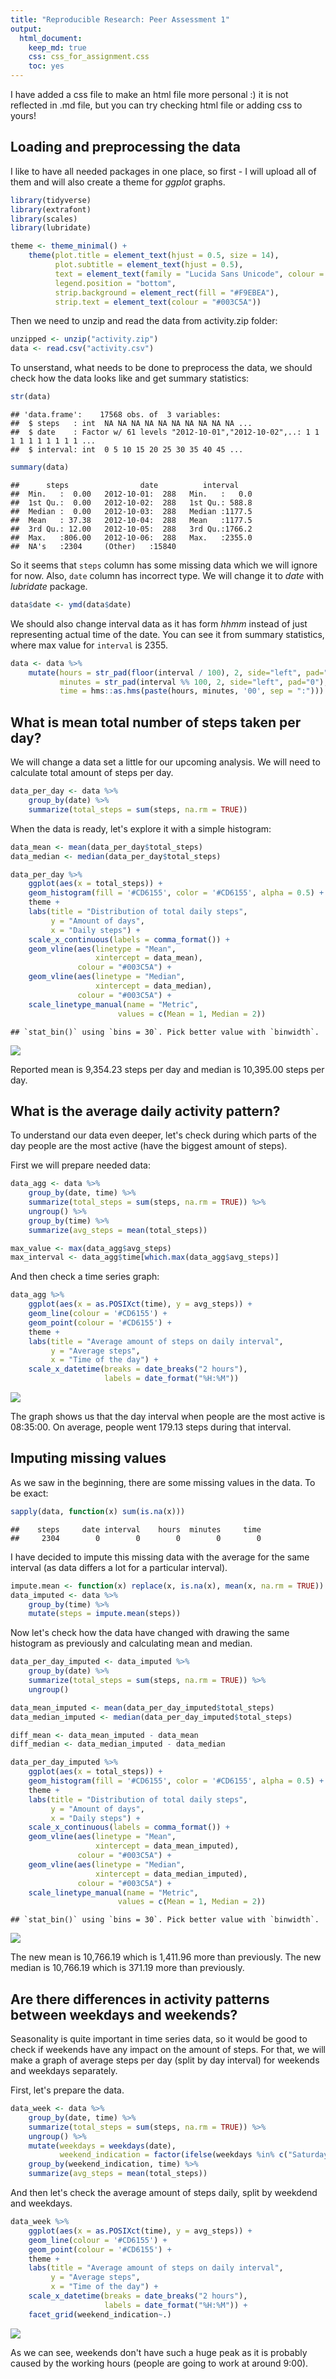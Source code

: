 ```yaml
---
title: "Reproducible Research: Peer Assessment 1"
output: 
  html_document:
    keep_md: true
    css: css_for_assignment.css
    toc: yes
---
```


I have added a css file to make an html file more personal :) it is not reflected in .md file, but you can try checking html file or adding css to yours!

## Loading and preprocessing the data

I like to have all needed packages in one place, so first - I will upload all of them and will also create a theme for *ggplot* graphs.


```r
library(tidyverse)
library(extrafont)
library(scales)
library(lubridate)

theme <- theme_minimal() +
    theme(plot.title = element_text(hjust = 0.5, size = 14),
          plot.subtitle = element_text(hjust = 0.5),
          text = element_text(family = "Lucida Sans Unicode", colour = "#003C5A"), 
          legend.position = "bottom",
          strip.background = element_rect(fill = "#F9EBEA"),
          strip.text = element_text(colour = "#003C5A"))
```

Then we need to unzip and read the data from activity.zip folder:


```r
unzipped <- unzip("activity.zip")
data <- read.csv("activity.csv")
```

To unserstand, what needs to be done to preprocess the data, we should check
how the data looks like and get summary statistics:


```r
str(data)
```

```
## 'data.frame':	17568 obs. of  3 variables:
##  $ steps   : int  NA NA NA NA NA NA NA NA NA NA ...
##  $ date    : Factor w/ 61 levels "2012-10-01","2012-10-02",..: 1 1 1 1 1 1 1 1 1 1 ...
##  $ interval: int  0 5 10 15 20 25 30 35 40 45 ...
```


```r
summary(data)
```

```
##      steps                date          interval     
##  Min.   :  0.00   2012-10-01:  288   Min.   :   0.0  
##  1st Qu.:  0.00   2012-10-02:  288   1st Qu.: 588.8  
##  Median :  0.00   2012-10-03:  288   Median :1177.5  
##  Mean   : 37.38   2012-10-04:  288   Mean   :1177.5  
##  3rd Qu.: 12.00   2012-10-05:  288   3rd Qu.:1766.2  
##  Max.   :806.00   2012-10-06:  288   Max.   :2355.0  
##  NA's   :2304     (Other)   :15840
```

So it seems that `steps` column has some missing data which we will ignore for now. Also, `date` column has incorrect type. We will change it to *date* with *lubridate* package.


```r
data$date <- ymd(data$date)
```

We should also change interval data as it has form *hhmm* instead of just representing actual time of the date. You can see it from summary statistics, where max value for `interval` is 2355. 


```r
data <- data %>%
    mutate(hours = str_pad(floor(interval / 100), 2, side="left", pad="0"),
           minutes = str_pad(interval %% 100, 2, side="left", pad="0"),
           time = hms::as.hms(paste(hours, minutes, '00', sep = ":")))
```

## What is mean total number of steps taken per day?

We will change a data set a little for our upcoming analysis. We will need to calculate total amount of steps per day.


```r
data_per_day <- data %>%
    group_by(date) %>%
    summarize(total_steps = sum(steps, na.rm = TRUE))
```

When the data is ready, let's explore it with a simple histogram:


```r
data_mean <- mean(data_per_day$total_steps)
data_median <- median(data_per_day$total_steps)

data_per_day %>%
    ggplot(aes(x = total_steps)) +
    geom_histogram(fill = '#CD6155', color = '#CD6155', alpha = 0.5) +
    theme +
    labs(title = "Distribution of total daily steps",
         y = "Amount of days",
         x = "Daily steps") +
    scale_x_continuous(labels = comma_format()) +
    geom_vline(aes(linetype = "Mean", 
                   xintercept = data_mean),
               colour = "#003C5A") +
    geom_vline(aes(linetype = "Median", 
                   xintercept = data_median),
               colour = "#003C5A") +
    scale_linetype_manual(name = "Metric", 
                        values = c(Mean = 1, Median = 2))
```

```
## `stat_bin()` using `bins = 30`. Pick better value with `binwidth`.
```

![](PA1_template_files/figure-html/unnamed-chunk-8-1.png)<!-- -->

Reported mean is 9,354.23 steps per day and median is 10,395.00 steps per day.

## What is the average daily activity pattern?

To understand our data even deeper, let's check during which parts of the day people are the most active (have the biggest amount of steps).

First we will prepare needed data:


```r
data_agg <- data %>%
    group_by(date, time) %>%
    summarize(total_steps = sum(steps, na.rm = TRUE)) %>%
    ungroup() %>%
    group_by(time) %>%
    summarize(avg_steps = mean(total_steps))

max_value <- max(data_agg$avg_steps)
max_interval <- data_agg$time[which.max(data_agg$avg_steps)]
```

And then check a time series graph:


```r
data_agg %>%
    ggplot(aes(x = as.POSIXct(time), y = avg_steps)) +
    geom_line(colour = '#CD6155') +
    geom_point(colour = '#CD6155') +
    theme +
    labs(title = "Average amount of steps on daily interval",
         y = "Average steps",
         x = "Time of the day") +
    scale_x_datetime(breaks = date_breaks("2 hours"),
                     labels = date_format("%H:%M"))
```

![](PA1_template_files/figure-html/unnamed-chunk-10-1.png)<!-- -->

The graph shows us that the day interval when people are the most active is 08:35:00. On average, people went 179.13 steps during that interval.

## Imputing missing values

As we saw in the beginning, there are some missing values in the data. To be exact:


```r
sapply(data, function(x) sum(is.na(x)))
```

```
##    steps     date interval    hours  minutes     time 
##     2304        0        0        0        0        0
```

I have decided to impute this missing data with the average for the same interval (as data differs a lot for a particular interval).


```r
impute.mean <- function(x) replace(x, is.na(x), mean(x, na.rm = TRUE))
data_imputed <- data %>%
    group_by(time) %>%
    mutate(steps = impute.mean(steps))
```

Now let's check how the data have changed with drawing the same histogram as previously and calculating mean and median.


```r
data_per_day_imputed <- data_imputed %>%
    group_by(date) %>%
    summarize(total_steps = sum(steps, na.rm = TRUE)) %>%
    ungroup()
```



```r
data_mean_imputed <- mean(data_per_day_imputed$total_steps)
data_median_imputed <- median(data_per_day_imputed$total_steps)

diff_mean <- data_mean_imputed - data_mean
diff_median <- data_median_imputed - data_median

data_per_day_imputed %>%
    ggplot(aes(x = total_steps)) +
    geom_histogram(fill = '#CD6155', color = '#CD6155', alpha = 0.5) +
    theme +
    labs(title = "Distribution of total daily steps",
         y = "Amount of days",
         x = "Daily steps") +
    scale_x_continuous(labels = comma_format()) +
    geom_vline(aes(linetype = "Mean", 
                   xintercept = data_mean_imputed),
               colour = "#003C5A") +
    geom_vline(aes(linetype = "Median", 
                   xintercept = data_median_imputed),
               colour = "#003C5A") +
    scale_linetype_manual(name = "Metric", 
                        values = c(Mean = 1, Median = 2))
```

```
## `stat_bin()` using `bins = 30`. Pick better value with `binwidth`.
```

![](PA1_template_files/figure-html/unnamed-chunk-14-1.png)<!-- -->

The new mean is 10,766.19 which is 1,411.96 more than previously. The new median is 10,766.19 which is 371.19  more than previously. 

## Are there differences in activity patterns between weekdays and weekends?

Seasonality is quite important in time series data, so it would be good to check if weekends have any impact on the amount of steps. For that, we will make a graph of average steps per day (split by day interval) for weekends and weekdays separately.

First, let's prepare the data.


```r
data_week <- data %>%
    group_by(date, time) %>%
    summarize(total_steps = sum(steps, na.rm = TRUE)) %>%
    ungroup() %>%
    mutate(weekdays = weekdays(date),
           weekend_indication = factor(ifelse(weekdays %in% c("Saturday", "Sunday"), "Weekend", "Weekday"))) %>%
    group_by(weekend_indication, time) %>%
    summarize(avg_steps = mean(total_steps))
```

And then let's check the average amount of steps daily, split by weekdend and weekdays.


```r
data_week %>%
    ggplot(aes(x = as.POSIXct(time), y = avg_steps)) +
    geom_line(colour = '#CD6155') +
    geom_point(colour = '#CD6155') +
    theme +
    labs(title = "Average amount of steps on daily interval",
         y = "Average steps",
         x = "Time of the day") +
    scale_x_datetime(breaks = date_breaks("2 hours"),
                     labels = date_format("%H:%M")) +
    facet_grid(weekend_indication~.)
```

![](PA1_template_files/figure-html/unnamed-chunk-16-1.png)<!-- -->

As we can see, weekends don't have such a huge peak as it is probably caused by the working hours (people are going to work at around 9:00). 


